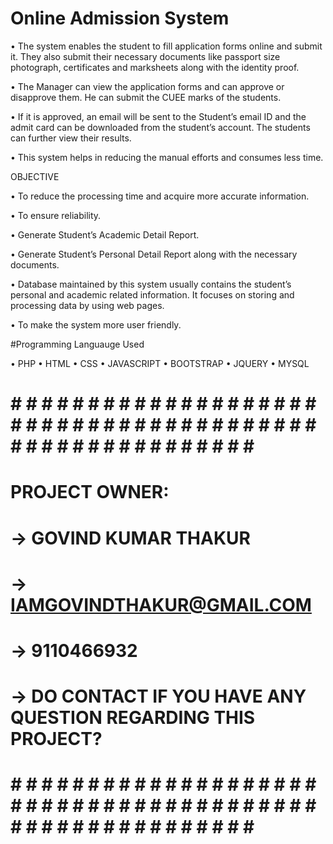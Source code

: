 # Online Admission System


•	The system enables the student to fill application forms online and submit it. They also submit their necessary documents like passport size photograph, certificates and marksheets along with the identity proof. 

•	The Manager can view the application forms and can approve or disapprove them. He can submit the CUEE marks of the students.

•	If it is approved, an email will be sent to the Student’s email ID and the admit card can be downloaded from the student’s account. The students can further view their results. 

•	This system helps in reducing the manual efforts and consumes less time.

OBJECTIVE


•	To reduce the processing time and acquire more accurate information. 

•	To ensure reliability.

•	Generate Student’s Academic Detail Report.

•	Generate Student’s Personal Detail Report along with the necessary documents.

•	Database maintained by this system usually contains the student’s personal and academic related information. It focuses on storing and processing data by using web pages.

•	To make the system more user friendly. 

#Programming Languauge Used

• PHP
• HTML
• CSS
• JAVASCRIPT
• BOOTSTRAP
• JQUERY
• MYSQL
# # # # # # # # # # # # # # # # # # # # # # # # # # # # # # # # # # # # # # # # # # # # # # # # # # # # # # # # # #
#                                                                                                                 #
#      PROJECT OWNER:                                                                                             #
#               -> GOVIND KUMAR THAKUR                                                                            #
#               -> IAMGOVINDTHAKUR@GMAIL.COM                                                                      #
#               -> 9110466932                                                                                     #
#               -> DO CONTACT IF YOU HAVE ANY QUESTION REGARDING THIS PROJECT?                                    #
#                                                                                                                 #
#                                                                                                                 #
#                                                                                                                 #
#                                                                                                                 #
# # # # # # # # # # # # # # # # # # # # # # # # # # # # # # # # # # # # # # # # # # # # # # # # # # # # # # # # # #
